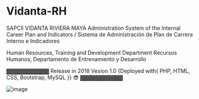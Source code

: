 # Vidanta-RH
SAPCII VIDANTA RIVIERA MAYA Administration System of the Internal Career Plan and Indicators / Sistema de Administración de Plan de Carrera Interno e Indicadores 

Human Resources, Training and Development Department Recursos Humanos, Departamento de Entrenamiento y Desarrollo

▓▓▓▓▓▓▓▓▓▓▓ Release in 2018 Vesion 1.0 {Deployed with{ PHP, HTML, CSS, Bootstrap, MySQL }} 😎 ▓▓▓▓▓▓▓▓▓▓▓

![image](https://user-images.githubusercontent.com/47259829/152851450-b7eccaa9-6d72-447f-973e-cd3b25829472.png)

